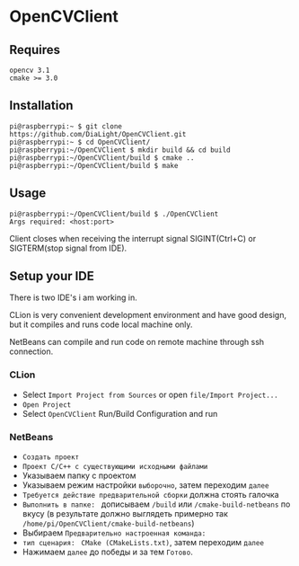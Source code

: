 # OpenCVClient

## Requires
    opencv 3.1
    cmake >= 3.0

## Installation
    pi@raspberrypi:~ $ git clone https://github.com/DiaLight/OpenCVClient.git
    pi@raspberrypi:~ $ cd OpenCVClient/
    pi@raspberrypi:~/OpenCVClient $ mkdir build && cd build
    pi@raspberrypi:~/OpenCVClient/build $ cmake ..
    pi@raspberrypi:~/OpenCVClient/build $ make

## Usage
    pi@raspberrypi:~/OpenCVClient/build $ ./OpenCVClient 
    Args required: <host:port>
    
Client closes when receiving the interrupt signal SIGINT(Ctrl+C) or SIGTERM(stop signal from IDE).

## Setup your IDE

There is two IDE's i am working in.

CLion is very convenient development environment and have good design, but it compiles and runs code local machine only.

NetBeans can compile and run code on remote machine through ssh connection.

### CLion
* Select `Import Project from Sources` or open `file/Import Project...`
* `Open Project`
* Select `OpenCVClient` Run/Build Configuration and run

### NetBeans
* `Создать проект`
* `Проект С/С++ с существующими исходными файлами`
* Указываем папку с проектом
* Указываем режим настройки `выборочно`, затем переходим `далее`
* `Требуется действие предварительной сборки` должна стоять галочка
* `Выполнить в папке: ` дописываем `/build` или `/cmake-build-netbeans` по вкусу (в результате должно выглядеть примерно так `/home/pi/OpenCVClient/cmake-build-netbeans`)
* Выбираем `Предварительно настроенная команда:`
* `тип сценария: ` `CMake (CMakeLists.txt)`, затем переходим `далее`
* Нажимаем `далее` до победы и за тем `Готово`.


